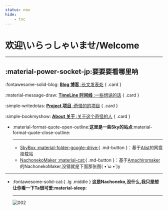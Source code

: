 ```yaml
---
status: new
hide:
    - toc
---
```


# **欢迎\いらっしゃいませ/Welcome**

---

## **:material-power-socket-jp:要要要看哪里呐**

<div class="grid" markdown>

:fontawesome-solid-blog: [__Blog 博客__ :长文发表处](./blog/index.md)
{ .card }

:material-message-draw: [__TimeLine 时间线__ :一些想说的话](./nya/index.md)
{ .card }

:simple-writedotas: [__Project 项目__ :奇怪的的项目](./proj/index.md)
{ .card }

:simple-bookmyshow: [__About 关于__ :关于这个奇怪的人](./about.md)
{ .card }


</div>

<div class="grid cards" markdown>

-   :material-format-quote-open-outline:**这里是一些Sky的站点**:material-format-quote-close-outline:

    ---

    - [SkyBox  :material-folder-google-drive:](https://box.skyhigh.moe){ .md-button }：基于[Alist](https://github.com/alist-org/alist)的网盘挂载站
    - [NachonekoMaker  :material-cat:](https://nacho.skyhigh.moe){ .md-button }：基于[Amachiromaker](https://github.com/charlie0129/amachiromaker)的NachonekoMaker,没错就是下面那张图( •̀ ω •́ )y


</div>


---


<div class="grid cards" markdown>

-   :fontawesome-solid-cat:{ .lg .middle } **这是Nachoneko,没什么,我只是想让你看一下Ta很可爱:material-sleep:**

    ---
    ![002](https://mypic.skyhigh.moe/aMyPicURL/nachoneko/nachoneko002.jpg)
    
</div>